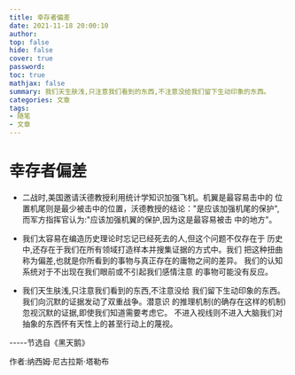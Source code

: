 ```yaml
---
title: 幸存者偏差
date: 2021-11-18 20:00:10
author:
top: false
hide: false
cover: true
password:
toc: true
mathjax: false
summary: 我们天生肤浅,只注意我们看到的东西,不注意没给我们留下生动印象的东西。
categories: 文章
tags:
- 随笔
- 文章
---
```


# 幸存者偏差

- 二战时,美国邀请沃德教授利用统计学知识加强飞机。机翼是最容易击中的 
位置机尾则是最少被击中的位置，沃德教授的结论："是应该加强机尾的保护",
而军方指挥官认为:"应该加强机翼的保护,因为这是最容易被击
中的地方"。

- 我们太容易在编造历史理论时忘记已经死去的人,但这个问题不仅存在于
历史中,还存在于我们在所有领域打造样本并搜集证据的方式中。我们
把这种扭曲称为偏差,也就是你所看到的事物与真正存在的庸物之间的差异。
我们的认知系统对于不出现在我们眼前或不引起我们感情注意
的事物可能没有反应。

- 我们天生肤浅,只注意我们看到的东西,不注意没给
我们留下生动印象的东西。我们向沉默的证据发动了双重战争。潜意识
的推理机制(的确存在这样的机制)忽视沉默的证据,即使我们知道需要考虑它。
不进入视线则不进入大脑我们对抽象的东西怀有天性上的甚至行动上的蔑视。

-----节选自《黑天鹅》

作者:纳西姆·尼古拉斯·塔勒布